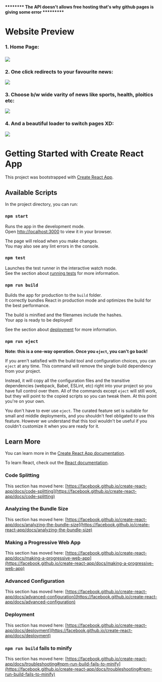 <h4>******** The API doesn't allows free hosting that's why github pages is giving some error *********</h4>

<h1>Website Preview</h1>

<h3>1. Home Page:<h3>
<img src="https://user-images.githubusercontent.com/56889369/149119916-9f2d80db-1fcf-4d29-b31d-4e085ef35748.JPG"> 

<h3>2. One click redirects to your favourite news:</h3>
<img src="https://user-images.githubusercontent.com/56889369/149119923-77e60507-43dc-4557-9a86-7c97152cf1ad.JPG"> 

 <h3>3. Choose b/w wide varity of news like sports, health, ploitics etc:</h3>
<img src="https://user-images.githubusercontent.com/56889369/149119939-2c4aa71d-59e4-4fef-bf96-a425b4d6448f.JPG"> 

 <h3>4. And a beautiful loader to switch pages XD:</h3>
<img src="https://user-images.githubusercontent.com/56889369/149119965-6fb69c68-29bf-4957-a7cf-1c64c152a59c.JPG"> 


<!-- ![1](https://user-images.githubusercontent.com/56889369/149119916-9f2d80db-1fcf-4d29-b31d-4e085ef35748.JPG)
![2](https://user-images.githubusercontent.com/56889369/149119923-77e60507-43dc-4557-9a86-7c97152cf1ad.JPG)

  ![3](https://user-images.githubusercontent.com/56889369/149119939-2c4aa71d-59e4-4fef-bf96-a425b4d6448f.JPG)

  ![4](https://user-images.githubusercontent.com/56889369/149119965-6fb69c68-29bf-4957-a7cf-1c64c152a59c.JPG) -->

  
  

# Getting Started with Create React App

This project was bootstrapped with [Create React App](https://github.com/facebook/create-react-app).

## Available Scripts

In the project directory, you can run:

### `npm start`

Runs the app in the development mode.\
Open [http://localhost:3000](http://localhost:3000) to view it in your browser.

The page will reload when you make changes.\
You may also see any lint errors in the console.

### `npm test`

Launches the test runner in the interactive watch mode.\
See the section about [running tests](https://facebook.github.io/create-react-app/docs/running-tests) for more information.

### `npm run build`

Builds the app for production to the `build` folder.\
It correctly bundles React in production mode and optimizes the build for the best performance.

The build is minified and the filenames include the hashes.\
Your app is ready to be deployed!

See the section about [deployment](https://facebook.github.io/create-react-app/docs/deployment) for more information.

### `npm run eject`

**Note: this is a one-way operation. Once you `eject`, you can't go back!**

If you aren't satisfied with the build tool and configuration choices, you can `eject` at any time. This command will remove the single build dependency from your project.

Instead, it will copy all the configuration files and the transitive dependencies (webpack, Babel, ESLint, etc) right into your project so you have full control over them. All of the commands except `eject` will still work, but they will point to the copied scripts so you can tweak them. At this point you're on your own.

You don't have to ever use `eject`. The curated feature set is suitable for small and middle deployments, and you shouldn't feel obligated to use this feature. However we understand that this tool wouldn't be useful if you couldn't customize it when you are ready for it.

## Learn More

You can learn more in the [Create React App documentation](https://facebook.github.io/create-react-app/docs/getting-started).

To learn React, check out the [React documentation](https://reactjs.org/).

### Code Splitting

This section has moved here: [https://facebook.github.io/create-react-app/docs/code-splitting](https://facebook.github.io/create-react-app/docs/code-splitting)

### Analyzing the Bundle Size

This section has moved here: [https://facebook.github.io/create-react-app/docs/analyzing-the-bundle-size](https://facebook.github.io/create-react-app/docs/analyzing-the-bundle-size)

### Making a Progressive Web App

This section has moved here: [https://facebook.github.io/create-react-app/docs/making-a-progressive-web-app](https://facebook.github.io/create-react-app/docs/making-a-progressive-web-app)

### Advanced Configuration

This section has moved here: [https://facebook.github.io/create-react-app/docs/advanced-configuration](https://facebook.github.io/create-react-app/docs/advanced-configuration)

### Deployment

This section has moved here: [https://facebook.github.io/create-react-app/docs/deployment](https://facebook.github.io/create-react-app/docs/deployment)

### `npm run build` fails to minify

This section has moved here: [https://facebook.github.io/create-react-app/docs/troubleshooting#npm-run-build-fails-to-minify](https://facebook.github.io/create-react-app/docs/troubleshooting#npm-run-build-fails-to-minify)
